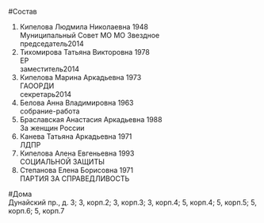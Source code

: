 #Состав  
1. Кипелова Людмила Николаевна 1948  
    Муниципальный Совет МО МО Звездное  
    председатель2014  
2. Тихомирова Татьяна Викторовна 1978  
    ЕР  
    заместитель2014  
3. Кипелова Марина Аркадьевна 1973  
    ГАООРДИ  
    секретарь2014  
4. Белова Анна Владимировна 1963  
    собрание-работа  
5. Браславская Анастасия Аркадьевна 1988  
    За женщин России  
6. Канева Татьяна Аркадьевна 1971  
    ЛДПР  
7. Кипелова Алена Евгеньевна 1993  
    СОЦИАЛЬНОЙ ЗАЩИТЫ  
8. Степанова Елена Борисовна 1971  
    ПАРТИЯ ЗА СПРАВЕДЛИВОСТЬ  

#Дома  
Дунайский пр., д. 3; 3, корп.2; 3, корп.З; 3, корп.4; 5, корп.4; 5, корп.5; 5, корп.6; 5, корп.7  
  
